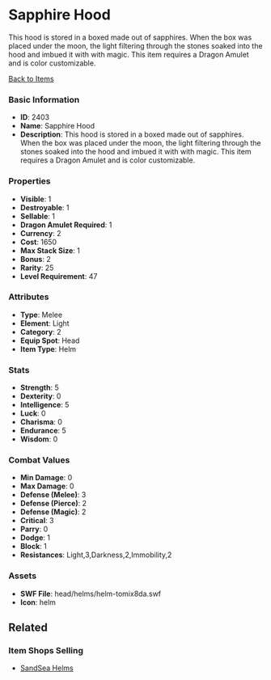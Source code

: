# Sapphire Hood

This hood is stored in a boxed made out of sapphires.  When the box was placed under the moon, the light filtering through the stones soaked into the hood and imbued it with with magic. This item requires a Dragon Amulet and is color customizable.

[Back to Items](../items.md)

### Basic Information

- **ID**: 2403
- **Name**: Sapphire Hood
- **Description**: This hood is stored in a boxed made out of sapphires.  When the box was placed under the moon, the light filtering through the stones soaked into the hood and imbued it with with magic. This item requires a Dragon Amulet and is color customizable.

### Properties

- **Visible**: 1
- **Destroyable**: 1
- **Sellable**: 1
- **Dragon Amulet Required**: 1
- **Currency**: 2
- **Cost**: 1650
- **Max Stack Size**: 1
- **Bonus**: 2
- **Rarity**: 25
- **Level Requirement**: 47

### Attributes

- **Type**: Melee
- **Element**: Light
- **Category**: 2
- **Equip Spot**: Head
- **Item Type**: Helm

### Stats

- **Strength**: 5
- **Dexterity**: 0
- **Intelligence**: 5
- **Luck**: 0
- **Charisma**: 0
- **Endurance**: 5
- **Wisdom**: 0

### Combat Values

- **Min Damage**: 0
- **Max Damage**: 0
- **Defense (Melee)**: 3
- **Defense (Pierce)**: 2
- **Defense (Magic)**: 2
- **Critical**: 3
- **Parry**: 0
- **Dodge**: 1
- **Block**: 1
- **Resistances**: Light,3,Darkness,2,Immobility,2

### Assets

- **SWF File**: head/helms/helm-tomix8da.swf
- **Icon**: helm

## Related

### Item Shops Selling

- [SandSea Helms](../item-shops/100-sandsea-helms.md)

